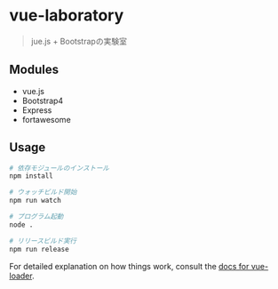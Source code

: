 # vue-laboratory
> jue.js + Bootstrapの実験室

## Modules
* vue.js
* Bootstrap4
* Express
* fortawesome

## Usage

``` bash
# 依存モジュールのインストール
npm install

# ウォッチビルド開始
npm run watch

# プログラム起動
node .

# リリースビルド実行
npm run release
```

For detailed explanation on how things work, consult the [docs for vue-loader](http://vuejs.github.io/vue-loader).
